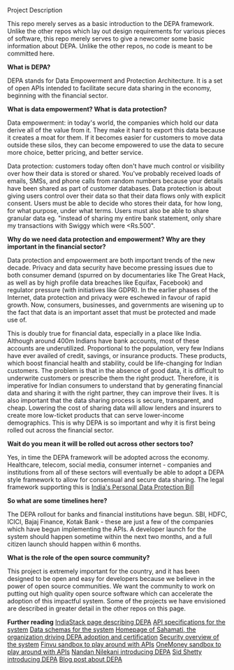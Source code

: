 Project Description

This repo merely serves as a basic introduction to the DEPA framework. Unlike the other repos which lay out design requirements for various pieces of software, this repo merely serves to give a newcomer some basic information about DEPA. Unlike the other repos, no code is meant to be committed here. 




**What is DEPA?**

DEPA stands for Data Empowerment and Protection Architecture. It is a set of open APIs intended to facilitate secure data sharing in the economy, beginning with the financial sector. 




**What is data empowerment? What is data protection?**

Data empowerment: in today's world, the companies which hold our data derive all of the value from it. They make it hard to export this data because it creates a moat for them. If it becomes easier for customers to move data outside these silos, they can become empowered to use the data to secure more choice, better pricing, and better service. 

Data protection: customers today often don't have much control or visibility over how their data is stored or shared. You've probably received loads of emails, SMSs, and phone calls from random numbers because your details have been shared as part of customer databases. Data protection is about giving users control over their data so that their data flows only with explicit consent. Users must be able to decide who stores their data, for how long, for what purpose, under what terms. Users must also be able to share granular data eg. "instead of sharing my entire bank statement, only share my transactions with Swiggy which were <Rs.500".



**Why do we need data protection and empowerment? Why are they important in the financial sector?**

Data protection and empowerment are both important trends of the new decade. Privacy and data security have become pressing issues due to both consumer demand (spurred on by documentaries like The Great Hack, as well as by high profile data breaches like Equifax, Facebook) and regulator pressure (with initiatives like GDPR). In the earlier phases of the Internet, data protection and privacy were eschewed in favour of rapid growth. Now, consumers, businesses, and governments are wisening up to the fact that data is an important asset that must be protected and made use of.

This is doubly true for financial data, especially in a place like India. Although around 400m Indians have bank accounts, most of these accounts are underutilized. Proportional to the population, very few Indians have ever availed of credit, savings, or insurance products. These products, which boost financial health and stability, could be life-changing for Indian customers. The problem is that in the absence of good data, it is difficult to underwrite customers or prescribe them the right product. Therefore, it is imperative for Indian consumers to understand that by generating financial data and sharing it with the right partner, they can improve their lives.  It is also important that the data sharing process is secure, transparent, and cheap. Lowering the cost of sharing data will allow lenders and insurers to create more low-ticket products that can serve lower-income demographics. This is why DEPA is so important and why it is first being rolled out across the financial sector.




**Wait do you mean it will be rolled out across other sectors too?**

Yes, in time the DEPA framework will be adopted across the economy. Healthcare, telecom, social media, consumer internet - companies and institutions from all of these sectors will eventually be able to adopt a DEPA style framework to allow for consensual and secure data sharing. The legal framework supporting this is [India's Personal Data Protection Bill](https://meity.gov.in/writereaddata/files/Personal_Data_Protection_Bill,2018.pdf)



**So what are some timelines here?**

The DEPA rollout for banks and financial institutions have begun. SBI, HDFC, ICICI, Bajaj Finance, Kotak Bank - these are just a few of the companies which have begun implementing the APIs. A developer launch for the system should happen sometime within the next two months, and a full citizen launch should happen within 6 months.



**What is the role of the open source community?**

This project is extremely important for the country, and it has been designed to be open and easy for developers because we believe in the power of open source communities. We want the community to work on putting out high quality open source software which can accelerate the adoption of this impactful system. Some of the projects we have envisioned are described in greater detail in the other repos on this page. 



**Further reading**
[IndiaStack page describing DEPA](https://indiastack.org/depa/)
[API specifications for the system](https://api.rebit.org.in/)
[Data schemas for the system](https://api.rebit.org.in/schema)
[Homepage of Sahamati, the organization driving DEPA adoption and certification](http://sahamati.org.in/)
[Security overview of the system](https://pdfhost.io/edit?doc=ec3fe7f4-5284-42e2-b560-2d8cb91a36e2)
[Finvu sandbox to play around with APIs](https://finvu.github.io/sandbox/fip_data_api/)
[OneMoney sandbox to play around with APIs](https://www.onemoney.in/docs/api/)
[Nandan Nilekani introducing DEPA](https://www.youtube.com/watch?v=pJnnKUaoVpA&t=361s)
[Sid Shetty introducing DEPA](https://www.youtube.com/watch?v=mW__azI8_ow&t=2812s)
[Blog post about DEPA](https://blog.usejournal.com/this-can-be-as-big-as-upi-understanding-the-big-new-thing-in-india-76465995997f)
